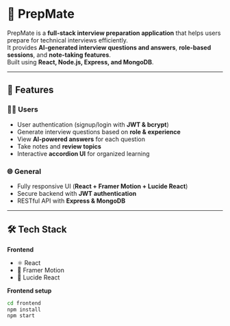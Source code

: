# 🌟 PrepMate

PrepMate is a **full-stack interview preparation application** that helps users prepare for technical interviews efficiently.  
It provides **AI-generated interview questions and answers**, **role-based sessions**, and **note-taking features**.  
Built using **React, Node.js, Express, and MongoDB**.

---

## 🚀 Features

### 👨‍💻 Users
-  User authentication (signup/login with **JWT & bcrypt**)  
-  Generate interview questions based on **role & experience**  
-  View **AI-powered answers** for each question  
-  Take notes and **review topics**  
-  Interactive **accordion UI** for organized learning  

### 🌐 General
-  Fully responsive UI (**React + Framer Motion + Lucide React**)  
-  Secure backend with **JWT authentication**  
-  RESTful API with **Express & MongoDB**  

---

## 🛠 Tech Stack

**Frontend**
- ⚛️ React  
- 🎨 Framer Motion  
- 🎯 Lucide React  

**Frontend setup**
```bash
cd frontend
npm install
npm start
```
